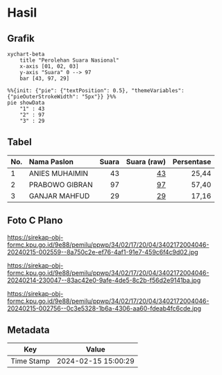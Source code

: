 # Hasil

## Grafik

```mermaid
xychart-beta
    title "Perolehan Suara Nasional"
    x-axis [01, 02, 03]
    y-axis "Suara" 0 --> 97
    bar [43, 97, 29]
```

```mermaid
%%{init: {"pie": {"textPosition": 0.5}, "themeVariables": {"pieOuterStrokeWidth": "5px"}} }%%
pie showData
    "1" : 43
    "2" : 97
    "3" : 29
```

## Tabel

| No. | Nama Paslon    | Suara | Suara (raw) | Persentase |
|:--- |:-------------- | -----:| -----------:| ----------:|
| 1   | ANIES MUHAIMIN | 43    | [43][p-1]   | 25,44      |
| 2   | PRABOWO GIBRAN | 97    | [97][p-2]   | 57,40      |
| 3   | GANJAR MAHFUD  | 29    | [29][p-3]   | 17,16      |


[p-1]: https://github.com/gigit-pemilu/pemilu-2024/blob/main/pilpres/hitung-suara/sub/34-di-yogyakarta/sub/02-bantul/sub/17-sedayu/sub/2004-argomulyo/sub/046-tps/sub/paslon-1.txt
[p-2]: https://github.com/gigit-pemilu/pemilu-2024/blob/main/pilpres/hitung-suara/sub/34-di-yogyakarta/sub/02-bantul/sub/17-sedayu/sub/2004-argomulyo/sub/046-tps/sub/paslon-2.txt
[p-3]: https://github.com/gigit-pemilu/pemilu-2024/blob/main/pilpres/hitung-suara/sub/34-di-yogyakarta/sub/02-bantul/sub/17-sedayu/sub/2004-argomulyo/sub/046-tps/sub/paslon-3.txt

## Foto C Plano

https://sirekap-obj-formc.kpu.go.id/9e88/pemilu/ppwp/34/02/17/20/04/3402172004046-20240215-002559--8a750c2e-ef76-4af1-91e7-459c6f4c9d02.jpg

https://sirekap-obj-formc.kpu.go.id/9e88/pemilu/ppwp/34/02/17/20/04/3402172004046-20240214-230047--83ac42e0-9afe-4de5-8c2b-f56d2e9141ba.jpg

https://sirekap-obj-formc.kpu.go.id/9e88/pemilu/ppwp/34/02/17/20/04/3402172004046-20240215-002756--0c3e5328-1b6a-4306-aa60-fdeab4fc6cde.jpg


## Metadata

| Key        | Value               |
| ---------- | ------------------- |
| Time Stamp | 2024-02-15 15:00:29 |



